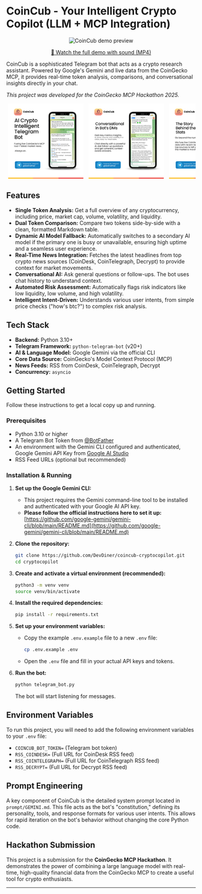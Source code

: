 # CoinCub - Your Intelligent Crypto Copilot (LLM + MCP Integration)

<p align="center">
</p>

<p align="center">
  <img src="./media/CGHackathonOfficialDemoVideo.gif" alt="CoinCub demo preview" width="400" />
</p>
<p align="center">
  <a href="./media/CGHackathonOfficialDemoVideomo.mp4">🎥 Watch the full demo with sound (MP4)</a>
</p>

CoinCub is a sophisticated Telegram bot that acts as a crypto research assistant. Powered by Google's Gemini and live data from the CoinGecko MCP, it provides real-time token analysis, comparisons, and conversational insights directly in your chat.

*This project was developed for the CoinGecko MCP Hackathon 2025.*

<p align="center" style="white-space: nowrap; overflow-x: auto;">
  <img src="./media/1.png" alt="CoinCub Demo" style="width:200px; margin:0 5px;" />
  <img src="./media/2.png" alt="Screenshot 2" style="width:200px; margin:0 5px;" />
  <img src="./media/3.png" alt="Screenshot 3" style="width:200px; margin:0 5px;" />
  <img src="./media/4.png" alt="Screenshot 4" style="width:200px; margin:0 5px;" />
  <img src="./media/5.png" alt="Screenshot 5" style="width:200px; margin:0 5px;" />
</p>


## Features

- **Single Token Analysis:** Get a full overview of any cryptocurrency, including price, market cap, volume, volatility, and liquidity.
- **Dual Token Comparison:** Compare two tokens side-by-side with a clean, formatted Markdown table.
- **Dynamic AI Model Fallback:** Automatically switches to a secondary AI model if the primary one is busy or unavailable, ensuring high uptime and a seamless user experience.
- **Real-Time News Integration:** Fetches the latest headlines from top crypto news sources (CoinDesk, CoinTelegraph, Decrypt) to provide context for market movements.
- **Conversational AI:** Ask general questions or follow-ups. The bot uses chat history to understand context.
- **Automated Risk Assessment:** Automatically flags risk indicators like low liquidity, low volume, and high volatility.
- **Intelligent Intent-Driven:** Understands various user intents, from simple price checks ("how's btc?") to complex risk analysis.

## Tech Stack

- **Backend:** Python 3.10+
- **Telegram Framework:** `python-telegram-bot` (v20+)
- **AI & Language Model:** Google Gemini via the official CLI
- **Core Data Source:** CoinGecko's Model Context Protocol (MCP)
- **News Feeds:** RSS from CoinDesk, CoinTelegraph, Decrypt
- **Concurrency:** `asyncio`

## Getting Started

Follow these instructions to get a local copy up and running.

### Prerequisites

- Python 3.10 or higher
- A Telegram Bot Token from [@BotFather](https://t.me/BotFather)
- An environment with the Gemini CLI configured and authenticated, Google Gemini API Key from [Google AI Studio](https://aistudio.google.com/app/apikey)
- RSS Feed URLs (optional but recommended)

### Installation & Running

1.  **Set up the Google Gemini CLI:**
    -   This project requires the Gemini command-line tool to be installed and authenticated with your Google AI API key.
    -   **Please follow the official instructions here to set it up:** [https://github.com/google-gemini/gemini-cli/blob/main/README.md](https://github.com/google-gemini/gemini-cli/blob/main/README.md)

2.  **Clone the repository:**
    ```sh
    git clone https://github.com/DevDiner/coincub-cryptocopilot.git
    cd cryptocopilot
    ```

3.  **Create and activate a virtual environment (recommended):**
    ```sh
    python3 -m venv venv
    source venv/bin/activate
    ```

4.  **Install the required dependencies:**
    ```sh
    pip install -r requirements.txt
    ```

5.  **Set up your environment variables:**
    -   Copy the example `.env.example` file to a new `.env` file:
        ```sh
        cp .env.example .env
        ```
    -   Open the `.env` file and fill in your actual API keys and tokens.

6.  **Run the bot:**
    ```sh
    python telegram_bot.py
    ```
    The bot will start listening for messages.

## Environment Variables

To run this project, you will need to add the following environment variables to your `.env` file:

- `COINCUB_BOT_TOKEN=` (Telegram bot token)
- `RSS_COINDESK=` (Full URL for CoinDesk RSS feed)
- `RSS_COINTELEGRAPH=` (Full URL for CoinTelegraph RSS feed)
- `RSS_DECRYPT=` (Full URL for Decrypt RSS feed)

## Prompt Engineering

A key component of CoinCub is the detailed system prompt located in `prompt/GEMINI.md`. This file acts as the bot's "constitution," defining its personality, tools, and response formats for various user intents. This allows for rapid iteration on the bot's behavior without changing the core Python code.

## Hackathon Submission

This project is a submission for the **CoinGecko MCP Hackathon**. It demonstrates the power of combining a large language model with real-time, high-quality financial data from the CoinGecko MCP to create a useful tool for crypto enthusiasts.

---

